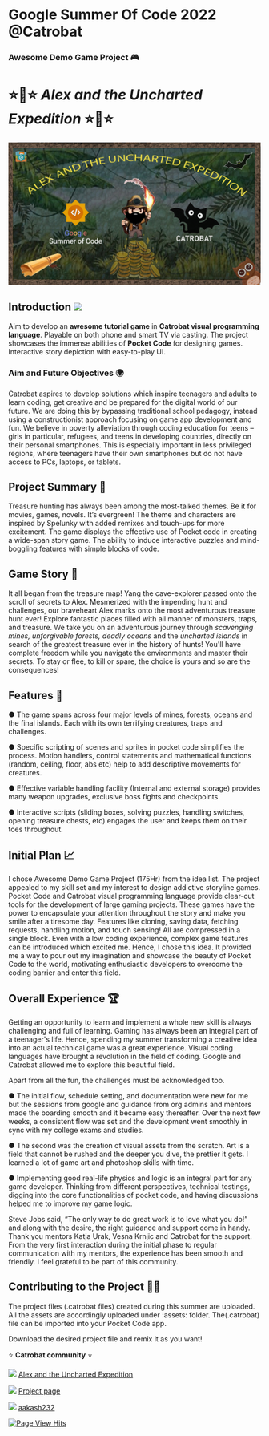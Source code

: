 # Google Summer Of Code 2022 @Catrobat
### Awesome Demo Game Project 🎮 

# ⭐🌟⭐ _Alex and the Uncharted Expedition_ ⭐🌟⭐


![MainPagea](https://github.com/aakash232/AwesomeDemoGameProject-GSOC-22/blob/main/assets/BGs/WALLPAPER.jpg)

## Introduction <img src="https://raw.githubusercontent.com/MartinHeinz/MartinHeinz/master/wave.gif" width="30px">
Aim to develop an **awesome tutorial game** in **Catrobat visual programming language**. Playable on both phone and smart TV via casting. The project showcases the immense abilities of **Pocket Code** for designing games. Interactive story depiction with easy-to-play UI. 

### Aim and Future Objectives 🌍
Catrobat aspires to develop solutions which inspire teenagers and adults to learn coding, get creative and be prepared for the digital world of our future. We are doing this by bypassing traditional school pedagogy, instead using a constructionist approach focusing on game app development and fun. We believe in poverty alleviation through coding education for teens – girls in particular, refugees, and teens in developing countries, directly on their personal smartphones. This is especially important in less privileged regions, where teenagers have their own smartphones but do not have access to PCs, laptops, or tablets.

## Project Summary 🔮
Treasure hunting has always been among the most-talked themes. Be it for movies, games, novels. It’s evergreen! The theme and characters are inspired by Spelunky with added remixes and touch-ups for more excitement. The game displays the effective use of Pocket code in creating a wide-span story game. The ability to induce interactive puzzles and mind-boggling features with simple blocks of code.

## Game Story 💞
It all began from the treasure map! Yang the cave-explorer passed onto the scroll of secrets to Alex. Mesmerized with the impending hunt and challenges, our braveheart Alex marks onto the most adventurous treasure hunt ever! Explore fantastic places filled with all manner of monsters, traps, and treasure. We take you on an adventurous journey through _scavenging mines, unforgivable forests, deadly oceans_ and the _uncharted islands_ in search of the greatest treasure ever in the history of hunts! You'll have complete freedom while you navigate the environments and master their secrets. To stay or flee, to kill or spare, the choice is yours and so are the consequences!

## Features 💬
● The game spans across four major levels of mines, forests, oceans and the final islands. Each with its own terrifying creatures, traps and challenges.

● Specific scripting of scenes and sprites in pocket code simplifies the process. Motion handlers, control statements and mathematical functions (random, ceiling, floor, abs etc) help to add descriptive movements for creatures.

● Effective variable handling facility (Internal and external storage) provides many weapon upgrades, exclusive boss fights and checkpoints.

● Interactive scripts (sliding boxes, solving puzzles, handling switches, opening treasure chests, etc) engages the user and keeps them on their toes throughout.

## Initial Plan 📈
I chose Awesome Demo Game Project (175Hr) from the idea list. The project appealed to my skill set and my interest to design addictive storyline games. Pocket Code and Catrobat visual programming language provide clear-cut tools for the development of large gaming projects. These games have the power to encapsulate your attention throughout the story and make you smile after a tiresome day. Features like cloning, saving data, fetching requests, handling motion, and touch sensing! All are compressed in a single block. Even with a low coding experience, complex game features can be introduced which excited me. Hence, I chose this idea. It provided me a way to pour out my imagination and showcase the beauty of Pocket Code to the world, motivating enthusiastic developers to overcome the coding barrier and enter this field.

## Overall Experience 🏆
Getting an opportunity to learn and implement a whole new skill is always challenging and full of learning. Gaming has always been an integral part of a teenager's life. Hence, spending my summer transforming a creative idea into an actual technical game was a great experience. 
Visual coding languages have brought a revolution in the field of coding. Google and Catrobat allowed me to explore this beautiful field. 

Apart from all the fun, the challenges must be acknowledged too. 

● The initial flow, schedule setting, and documentation were new for me but the sessions from google and guidance from org admins and mentors made the boarding smooth and it became easy thereafter. Over the next few weeks, a consistent flow was set and the development went smoothly in sync with my college exams and studies.

● The second was the creation of visual assets from the scratch. Art is a field that cannot be rushed and the deeper you dive, the prettier it gets. I learned a lot of game art and photoshop skills with time.

● Implementing good real-life physics and logic is an integral part for any game developer. Thinking from different perspectives, technical testings, digging into the core functionalities of pocket code, and having discussions helped me to improve my game logic.

Steve Jobs said, “The only way to do great work is to love what you do!” and along with the desire, the right guidance and support come in handy. Thank you mentors Katja Urak, Vesna Krnjic and Catrobat for the support. From the very first interaction during the initial phase to regular communication with my mentors, the experience has been smooth and friendly. I feel grateful to be part of this community.


## Contributing to the Project 🤳🏻
The project files (.catrobat files) created during this summer are uploaded. All the assets are accordingly uploaded under :assets: folder. 
The(.catrobat) file can be imported into your Pocket Code app.

Download the desired project file and remix it as you want!

⭐ **Catrobat community** ⭐

![](https://img.shields.io/badge/-Game-green) [Alex and the Uncharted Expedition](https://share.catrob.at/pocketcode/project/3c612b3c-c1ce-4d95-92f9-2d8a2f7d5a31)

![](https://img.shields.io/badge/-GSoC'22-orange) [Project page](https://summerofcode.withgoogle.com/programs/2022/projects/cFiVMFmu)

![](https://img.shields.io/badge/-MORE%20CONTENT-blue) [aakash232](https://share.catrob.at/app/user/2744644f-ad7e-11ec-b953-005056a32daa)

[![Page View Hits](https://hits.seeyoufarm.com/api/count/incr/badge.svg?url=https%3A%2F%2Fgithub.com%2Faakash232%2Fhit-counter&count_bg=%234E9618&title_bg=%23555555&icon=google.svg&icon_color=%23E7E7E7&title=Viewers&edge_flat=false)](https://hits.seeyoufarm.com)


